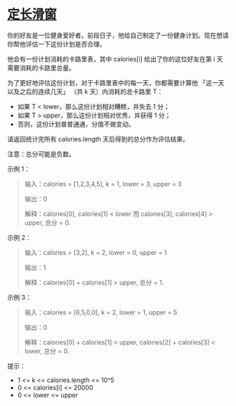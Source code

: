 #  [定长滑窗](https://leetcode.cn/problems/diet-plan-performance)

你的好友是一位健身爱好者。前段日子，他给自己制定了一份健身计划。现在想请你帮他评估一下这份计划是否合理。

他会有一份计划消耗的卡路里表，其中 calories[i] 给出了你的这位好友在第 i 天需要消耗的卡路里总量。

为了更好地评估这份计划，对于卡路里表中的每一天，你都需要计算他 「这一天以及之后的连续几天」 （共 k 天）内消耗的总卡路里 T：

- 如果 T < lower，那么这份计划相对糟糕，并失去 1 分； 
- 如果 T > upper，那么这份计划相对优秀，并获得 1 分；
- 否则，这份计划普普通通，分值不做变动。

请返回统计完所有 calories.length 天后得到的总分作为评估结果。

注意：总分可能是负数。

 

示例 1：

> 输入：calories = [1,2,3,4,5], k = 1, lower = 3, upper = 3
> 
> 输出：0
> 
> 解释：calories[0], calories[1] < lower 而 calories[3], calories[4] > upper, 总分 = 0.

示例 2：

> 输入：calories = [3,2], k = 2, lower = 0, upper = 1
> 
> 输出：1
> 
> 解释：calories[0] + calories[1] > upper, 总分 = 1.

示例 3：

> 输入：calories = [6,5,0,0], k = 2, lower = 1, upper = 5
> 
> 输出：0
> 
> 解释：calories[0] + calories[1] > upper, calories[2] + calories[3] < lower, 总分 = 0.
 

提示：

- 1 <= k <= calories.length <= 10^5
- 0 <= calories[i] <= 20000
- 0 <= lower <= upper
